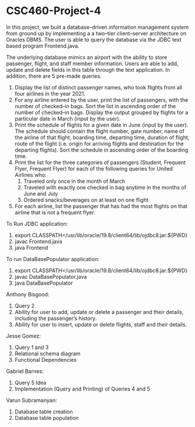 # CSC460-Project-4
In this project, we built a database–driven information management system from ground up by implementing a a two–tier client–server architecture on Oracles DBMS. The user is able to query the database via the JDBC text based program Frontend.java.

The underlying database mimics an airport with the ability to store passenger, flight, and staff member information. Users are able to add, update and delete fields in this table through the text application. In addition, there are 5 pre-made queries.
<ol>
    <li>  Display the list of distinct passenger names, who took flights from all four airlines in the year 2021.</li>
    <li>  For any airline entered by the user, print the list of passengers, with the number of checked–in bags. Sort the list in ascending order of the number of             checked–in bags. Display the output grouped by flights for a particular date in March (input by the user).</li>
    <li>  Print the schedule of flights for a given date in June (input by the user). The schedule should contain the
          flight number, gate number, name of the airline of that flight, boarding time, departing time, duration
          of flight, route of the flight (i.e. origin for arriving flights and destination for the departing flights). Sort
          the schedule in ascending order of the boarding time.</li>
    <li>  Print the list for the three categories of passengers (Student, Frequent Flyer, Frequent Flyer)
          for each of the following queries for United Airlines who:
          <ol>
            <li>Traveled only once in the month of March</li>
            <li>Traveled with exactly one checked in bag anytime in the months of June and July</li>
            <li>Ordered snacks/beverages on at least on one flight</li>
          </ol> </li>
        
        
   <li> For each airline, list the passenger that has had the most flights on that airline that is not a frequent flyer.</li></ol>

To Run JDBC application:
<ol>
<li>export CLASSPATH=/usr/lib/oracle/19.8/client64/lib/ojdbc8.jar:${PWD} </li>
<li>javac Frontend.java </li>
<li>java Frontend</li> </ol>

To run DataBasePopulator application:
<ol>
<li>export CLASSPATH=/usr/lib/oracle/19.8/client64/lib/ojdbc8.jar:${PWD} </li>
<li>javac DataBasePopulator.java </li>
<li>java DataBasePopulator</li> </ol>

Anthony Bisgood:
<ol>
<li> Query 2 </li>
<li> Ability for user to add, update or delete a passenger and their details, including the passenger’s history. </li>
<li> Ability for user to insert, update or delete flights, staff and their details. </li> </ol>

Jesse Gomez:
<ol>
<li> Query 1 and 3 </li>
<li> Relational schema diagram </li>
<li> Functional Dependencies </li></ol>

Gabriel Barnes:
<ol>
<li> Query 5 Idea</li>
<li> Implementation (Query and Printing) of Queries 4 and 5</li></ol>

Varun Subramanyan:
<ol>
<li>Database table creation</li>
<li> Database table population</li></ol>
